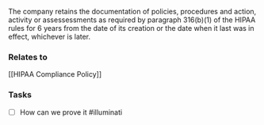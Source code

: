 The company retains the documentation of policies, procedures and action, activity or assessessments as required by paragraph 316(b)(1) of the HIPAA rules for 6 years from the date of its creation or the date when it last was in effect, whichever is later. 

### Relates to
[[HIPAA Compliance Policy]]

### Tasks 
- [ ] How can we prove it #illuminati 